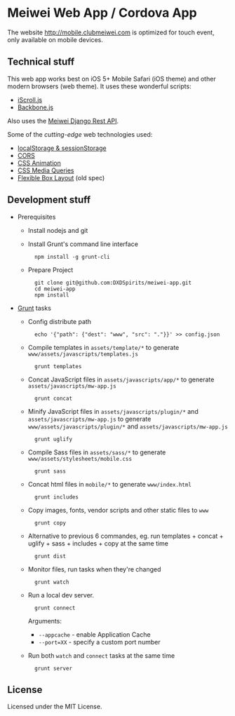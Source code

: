 Meiwei Web App / Cordova App
==================

The website http://mobile.clubmeiwei.com is optimized for touch event, only available on mobile devices.


Technical stuff
---------------

This web app works best on iOS 5+ Mobile Safari (iOS theme) and other modern browsers (web theme). It uses these wonderful scripts:

- [iScroll.js](https://github.com/cubiq/iscroll)
- [Backbone.js](https://github.com/jashkenas/backbone)

Also uses the [Meiwei Django Rest API](http://api.clubmeiwei.com/).

Some of the *cutting-edge* web technologies used:

- [localStorage & sessionStorage](http://caniuse.com/namevalue-storage)
- [CORS](http://caniuse.com/cors)
- [CSS Animation](http://caniuse.com/css-animation)
- [CSS Media Queries](http://caniuse.com/css-mediaqueries)
- [Flexible Box Layout](http://caniuse.com/flexbox) (old spec)


Development stuff
-----------------

- Prerequisites

	- Install nodejs and git

	- Install Grunt's command line interface

			npm install -g grunt-cli

	- Prepare Project

			git clone git@github.com:DXDSpirits/meiwei-app.git
			cd meiwei-app
			npm install

- [Grunt](http://gruntjs.com/) tasks

	- Config distribute path

			echo '{"path": {"dest": "www", "src": "."}}' >> config.json

	- Compile templates in `assets/template/*` to generate `www/assets/javascripts/templates.js`

			grunt templates

	- Concat JavaScript files in `assets/javascripts/app/*` to generate `assets/javascripts/mw-app.js`

			grunt concat

	- Minify JavaScript files in `assets/javascripts/plugin/*` and `assets/javascripts/mw-app.js` to generate `www/assets/javascripts/plugin/*` and `assets/javascripts/mw-app.js`

			grunt uglify

	- Compile Sass files in `assets/sass/*` to generate `www/assets/stylesheets/mobile.css`

			grunt sass

	- Concat html files in `mobile/*` to generate `www/index.html`

			grunt includes

	- Copy images, fonts, vendor scripts and other static files to `www`

			grunt copy

	- Alternative to previous 6 commandes, eg. run templates + concat + uglify + sass + includes + copy at the same time

			grunt dist

	- Monitor files, run tasks when they're changed

			grunt watch

	- Run a local dev server.

			grunt connect

		Arguments:

		- `--appcache` - enable Application Cache
		- `--port=XX` - specify a custom port number

	- Run both `watch` and `connect` tasks at the same time

			grunt server


License
-------

Licensed under the MIT License.
